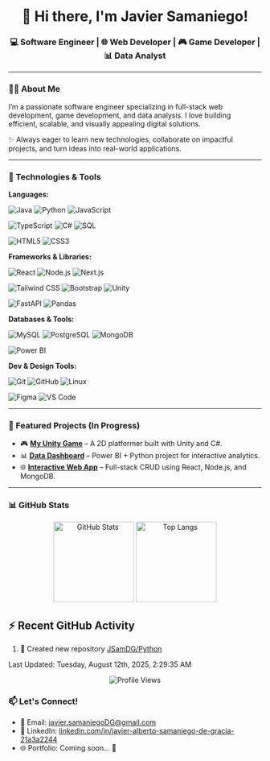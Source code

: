 <h1 align="center">👋 Hi there, I'm Javier Samaniego!</h1>
<h3 align="center">💻 Software Engineer | 🌐 Web Developer | 🎮 Game Developer | 📊 Data Analyst</h3>

---

### 👨‍💻 About Me

I’m a passionate software engineer specializing in full-stack web development, game development, and data analysis. I love building efficient, scalable, and visually appealing digital solutions.

✨ Always eager to learn new technologies, collaborate on impactful projects, and turn ideas into real-world applications.

---

### 🚀 Technologies & Tools

**Languages:**  

![Java](https://img.shields.io/badge/Java-ED8B00?style=for-the-badge&logo=openjdk&logoColor=white)
![Python](https://img.shields.io/badge/Python-3776AB?style=for-the-badge&logo=python&logoColor=white)
![JavaScript](https://img.shields.io/badge/JavaScript-F7DF1E?style=for-the-badge&logo=javascript&logoColor=black)

![TypeScript](https://img.shields.io/badge/TypeScript-007ACC?style=for-the-badge&logo=typescript&logoColor=white)
![C#](https://img.shields.io/badge/C%23-239120?style=for-the-badge&logo=c-sharp&logoColor=white)
![SQL](https://img.shields.io/badge/SQL-316192?style=for-the-badge&logo=postgresql&logoColor=white)

![HTML5](https://img.shields.io/badge/HTML5-E34F26?style=for-the-badge&logo=html5&logoColor=white)
![CSS3](https://img.shields.io/badge/CSS3-1572B6?style=for-the-badge&logo=css3&logoColor=white)

**Frameworks & Libraries:**  

![React](https://img.shields.io/badge/React-20232A?style=for-the-badge&logo=react&logoColor=61DAFB)
![Node.js](https://img.shields.io/badge/Node.js-339933?style=for-the-badge&logo=nodedotjs&logoColor=white)
![Next.js](https://img.shields.io/badge/Next.js-000000?style=for-the-badge&logo=nextdotjs&logoColor=white)

![Tailwind CSS](https://img.shields.io/badge/Tailwind_CSS-38B2AC?style=for-the-badge&logo=tailwind-css&logoColor=white)
![Bootstrap](https://img.shields.io/badge/Bootstrap-7952B3?style=for-the-badge&logo=bootstrap&logoColor=white)
![Unity](https://img.shields.io/badge/Unity-100000?style=for-the-badge&logo=unity&logoColor=white)

![FastAPI](https://img.shields.io/badge/FastAPI-009688?style=for-the-badge&logo=fastapi&logoColor=white)
![Pandas](https://img.shields.io/badge/pandas-150458?style=for-the-badge&logo=pandas&logoColor=white)

**Databases & Tools:**  

![MySQL](https://img.shields.io/badge/MySQL-005C84?style=for-the-badge&logo=mysql&logoColor=white)
![PostgreSQL](https://img.shields.io/badge/PostgreSQL-336791?style=for-the-badge&logo=postgresql&logoColor=white)
![MongoDB](https://img.shields.io/badge/MongoDB-4EA94B?style=for-the-badge&logo=mongodb&logoColor=white)

![Power BI](https://img.shields.io/badge/Power_BI-F2C811?style=for-the-badge&logo=powerbi&logoColor=black)

**Dev & Design Tools:**  

![Git](https://img.shields.io/badge/Git-F05032?style=for-the-badge&logo=git&logoColor=white)
![GitHub](https://img.shields.io/badge/GitHub-181717?style=for-the-badge&logo=github&logoColor=white)
![Linux](https://img.shields.io/badge/Linux-FCC624?style=for-the-badge&logo=linux&logoColor=black)

![Figma](https://img.shields.io/badge/Figma-F24E1E?style=for-the-badge&logo=figma&logoColor=white)
![VS Code](https://img.shields.io/badge/VS_Code-007ACC?style=for-the-badge&logo=visual-studio-code&logoColor=white)

---

### 🚧 Featured Projects (In Progress)

- 🎮 **[My Unity Game](#)** – A 2D platformer built with Unity and C#.
- 📊 **[Data Dashboard](#)** – Power BI + Python project for interactive analytics.
- 🌐 **[Interactive Web App](#)** – Full-stack CRUD using React, Node.js, and MongoDB.

---

### 📊 GitHub Stats

<p align="center">
  <img src="https://github-readme-stats.vercel.app/api?username=JSamDG&show_icons=true&theme=radical" alt="GitHub Stats" height="160">
  
  <img src="https://github-readme-stats.vercel.app/api/top-langs/?username=JSamDG&layout=compact&theme=radical" alt="Top Langs" height="160">
</p>


## :zap: Recent GitHub Activity

<!--RECENT_ACTIVITY:start-->
1. 📔 Created new repository [JSamDG/Python](https://github.com/JSamDG/Python)<br>
<!--RECENT_ACTIVITY:end-->
<!--RECENT_ACTIVITY:last_update-->
Last Updated: Tuesday, August 12th, 2025, 2:29:35 AM
<!--RECENT_ACTIVITY:last_update_end-->

<p align="center">
  <img src="https://komarev.com/ghpvc/?username=JSamDG&label=Profile%20views&color=0e75b6&style=flat" alt="Profile Views" />
</p>

### 📫 Let's Connect!

- 📧 Email: [javier.samaniegoDG@gmail.com](mailto:javier.samaniegoDG@gmail.com)  
- 💼 LinkedIn: [linkedin.com/in/javier-alberto-samaniego-de-gracia-21a3a2244](https://linkedin.com/in/javier-alberto-samaniego-de-gracia-21a3a2244)  
- 🌐 Portfolio: Coming soon... 🚧
